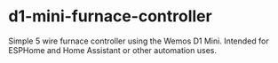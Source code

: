 # d1-mini-furnace-controller
Simple 5 wire furnace controller using the Wemos D1 Mini. Intended for ESPHome and Home Assistant or other automation uses.
